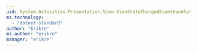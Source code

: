 ```yaml
---
uid: System.Activities.Presentation.View.ViewStateChangedEventHandler
ms.technology: 
  - "dotnet-standard"
author: "Erikre"
ms.author: "erikre"
manager: "erikre"
---
```

